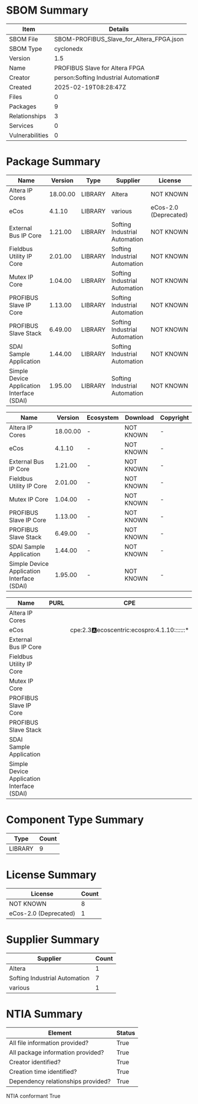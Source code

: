 
# SBOM Summary

Item | Details
| -------- | -------- 
SBOM File | SBOM-PROFIBUS_Slave_for_Altera_FPGA.json
SBOM Type | cyclonedx
Version | 1.5
Name | PROFIBUS Slave for Altera FPGA
Creator | person:Softing Industrial Automation#
Created | 2025-02-19T08:28:47Z
Files | 0
Packages | 9
Relationships | 3
Services | 0
Vulnerabilities | 0

# Package Summary

Name | Version | Type | Supplier | License
| -------- | -------- | -------- | -------- | -------- 
Altera IP Cores | 18.00.00 | LIBRARY | Altera | NOT KNOWN
eCos | 4.1.10 | LIBRARY | various | eCos-2.0 (Deprecated)
External Bus IP Core | 1.21.00 | LIBRARY | Softing Industrial Automation | NOT KNOWN
Fieldbus Utility IP Core | 2.01.00 | LIBRARY | Softing Industrial Automation | NOT KNOWN
Mutex IP Core | 1.04.00 | LIBRARY | Softing Industrial Automation | NOT KNOWN
PROFIBUS Slave IP Core | 1.13.00 | LIBRARY | Softing Industrial Automation | NOT KNOWN
PROFIBUS Slave Stack | 6.49.00 | LIBRARY | Softing Industrial Automation | NOT KNOWN
SDAI Sample Application | 1.44.00 | LIBRARY | Softing Industrial Automation | NOT KNOWN
Simple Device Application Interface (SDAI) | 1.95.00 | LIBRARY | Softing Industrial Automation | NOT KNOWN

Name | Version | Ecosystem | Download | Copyright
| -------- | -------- | -------- | -------- | -------- 
Altera IP Cores | 18.00.00 | - | NOT KNOWN | -
eCos | 4.1.10 | - | NOT KNOWN | -
External Bus IP Core | 1.21.00 | - | NOT KNOWN | -
Fieldbus Utility IP Core | 2.01.00 | - | NOT KNOWN | -
Mutex IP Core | 1.04.00 | - | NOT KNOWN | -
PROFIBUS Slave IP Core | 1.13.00 | - | NOT KNOWN | -
PROFIBUS Slave Stack | 6.49.00 | - | NOT KNOWN | -
SDAI Sample Application | 1.44.00 | - | NOT KNOWN | -
Simple Device Application Interface (SDAI) | 1.95.00 | - | NOT KNOWN | -

Name | PURL | CPE
| -------- | -------- | -------- 
Altera IP Cores |  | 
eCos |  | cpe:2.3:a:ecoscentric:ecospro:4.1.10:*:*:*:*:*:*:*
External Bus IP Core |  | 
Fieldbus Utility IP Core |  | 
Mutex IP Core |  | 
PROFIBUS Slave IP Core |  | 
PROFIBUS Slave Stack |  | 
SDAI Sample Application |  | 
Simple Device Application Interface (SDAI) |  | 

# Component Type Summary

Type | Count
| -------- | -------- 
LIBRARY | 9

# License Summary

License | Count
| -------- | -------- 
NOT KNOWN | 8
eCos-2.0 (Deprecated) | 1

# Supplier Summary

Supplier | Count
| -------- | -------- 
Altera | 1
Softing Industrial Automation | 7
various | 1

# NTIA Summary

Element | Status
| -------- | -------- 
All file information provided? | True
All package information provided? | True
Creator identified? | True
Creation time identified? | True
Dependency relationships provided? | True
NTIA conformant True

